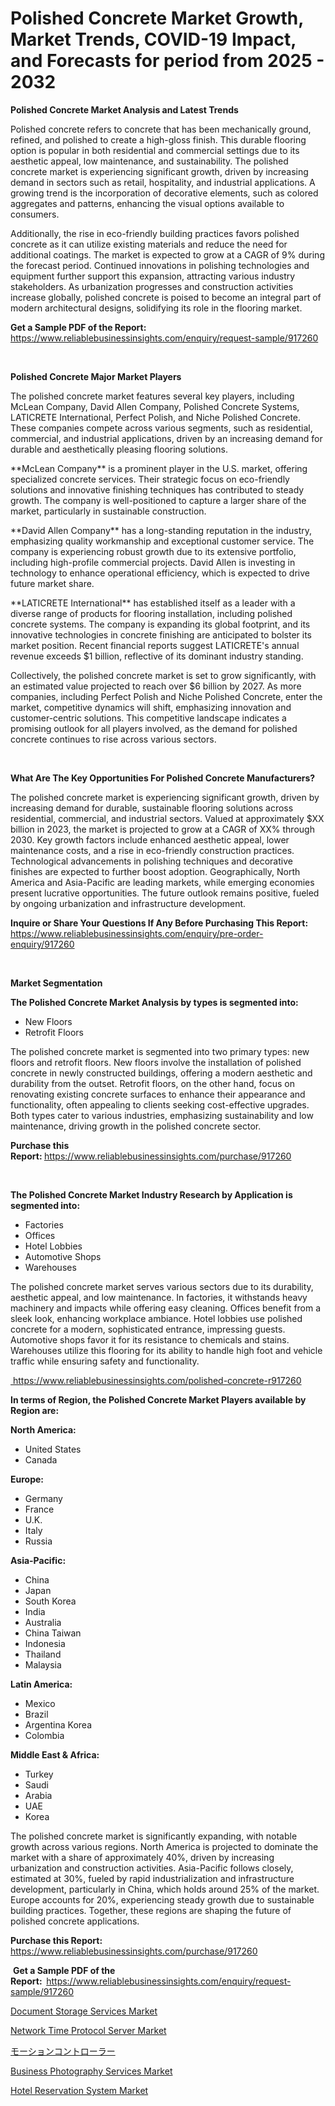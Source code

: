 <p><h1>Polished Concrete Market Growth, Market Trends, COVID-19 Impact, and Forecasts for period from 2025 - 2032</h1></p><p><strong>Polished Concrete Market Analysis and Latest Trends</strong></p>
<p><p>Polished concrete refers to concrete that has been mechanically ground, refined, and polished to create a high-gloss finish. This durable flooring option is popular in both residential and commercial settings due to its aesthetic appeal, low maintenance, and sustainability. The polished concrete market is experiencing significant growth, driven by increasing demand in sectors such as retail, hospitality, and industrial applications. A growing trend is the incorporation of decorative elements, such as colored aggregates and patterns, enhancing the visual options available to consumers.</p><p>Additionally, the rise in eco-friendly building practices favors polished concrete as it can utilize existing materials and reduce the need for additional coatings. The market is expected to grow at a CAGR of 9% during the forecast period. Continued innovations in polishing technologies and equipment further support this expansion, attracting various industry stakeholders. As urbanization progresses and construction activities increase globally, polished concrete is poised to become an integral part of modern architectural designs, solidifying its role in the flooring market.</p></p>
<p><strong>Get a Sample PDF of the Report:&nbsp;</strong> <a href="https://www.reliablebusinessinsights.com/enquiry/request-sample/917260?utm_campaign=101&utm_medium=2&utm_source=Github&utm_content=ia&utm_term=07032025&utm_id=polished-concrete">https://www.reliablebusinessinsights.com/enquiry/request-sample/917260</a></p>
<p>&nbsp;</p>
<p><strong>Polished Concrete Major Market Players</strong></p>
<p><p>The polished concrete market features several key players, including McLean Company, David Allen Company, Polished Concrete Systems, LATICRETE International, Perfect Polish, and Niche Polished Concrete. These companies compete across various segments, such as residential, commercial, and industrial applications, driven by an increasing demand for durable and aesthetically pleasing flooring solutions.</p><p>**McLean Company** is a prominent player in the U.S. market, offering specialized concrete services. Their strategic focus on eco-friendly solutions and innovative finishing techniques has contributed to steady growth. The company is well-positioned to capture a larger share of the market, particularly in sustainable construction.</p><p>**David Allen Company** has a long-standing reputation in the industry, emphasizing quality workmanship and exceptional customer service. The company is experiencing robust growth due to its extensive portfolio, including high-profile commercial projects. David Allen is investing in technology to enhance operational efficiency, which is expected to drive future market share.</p><p>**LATICRETE International** has established itself as a leader with a diverse range of products for flooring installation, including polished concrete systems. The company is expanding its global footprint, and its innovative technologies in concrete finishing are anticipated to bolster its market position. Recent financial reports suggest LATICRETE's annual revenue exceeds $1 billion, reflective of its dominant industry standing.</p><p>Collectively, the polished concrete market is set to grow significantly, with an estimated value projected to reach over $6 billion by 2027. As more companies, including Perfect Polish and Niche Polished Concrete, enter the market, competitive dynamics will shift, emphasizing innovation and customer-centric solutions. This competitive landscape indicates a promising outlook for all players involved, as the demand for polished concrete continues to rise across various sectors.</p></p>
<p>&nbsp;</p>
<p><strong>What Are The Key Opportunities For Polished Concrete Manufacturers?</strong></p>
<p><p>The polished concrete market is experiencing significant growth, driven by increasing demand for durable, sustainable flooring solutions across residential, commercial, and industrial sectors. Valued at approximately $XX billion in 2023, the market is projected to grow at a CAGR of XX% through 2030. Key growth factors include enhanced aesthetic appeal, lower maintenance costs, and a rise in eco-friendly construction practices. Technological advancements in polishing techniques and decorative finishes are expected to further boost adoption. Geographically, North America and Asia-Pacific are leading markets, while emerging economies present lucrative opportunities. The future outlook remains positive, fueled by ongoing urbanization and infrastructure development.</p></p>
<p><strong>Inquire or Share Your Questions If Any Before Purchasing This Report:</strong> <a href="https://www.reliablebusinessinsights.com/enquiry/pre-order-enquiry/917260?utm_campaign=101&utm_medium=2&utm_source=Github&utm_content=ia&utm_term=07032025&utm_id=polished-concrete">https://www.reliablebusinessinsights.com/enquiry/pre-order-enquiry/917260</a></p>
<p>&nbsp;</p>
<p><strong>Market Segmentation</strong></p>
<p><strong>The Polished Concrete Market Analysis by types is segmented into:</strong></p>
<p><ul><li>New Floors</li><li>Retrofit Floors</li></ul></p>
<p><p>The polished concrete market is segmented into two primary types: new floors and retrofit floors. New floors involve the installation of polished concrete in newly constructed buildings, offering a modern aesthetic and durability from the outset. Retrofit floors, on the other hand, focus on renovating existing concrete surfaces to enhance their appearance and functionality, often appealing to clients seeking cost-effective upgrades. Both types cater to various industries, emphasizing sustainability and low maintenance, driving growth in the polished concrete sector.</p></p>
<p><strong>Purchase this Report:&nbsp;</strong><a href="https://www.reliablebusinessinsights.com/purchase/917260?utm_campaign=101&utm_medium=2&utm_source=Github&utm_content=ia&utm_term=07032025&utm_id=polished-concrete">https://www.reliablebusinessinsights.com/purchase/917260</a></p>
<p>&nbsp;</p>
<p><strong>The Polished Concrete Market Industry Research by Application is segmented into:</strong></p>
<p><ul><li>Factories</li><li>Offices</li><li>Hotel Lobbies</li><li>Automotive Shops</li><li>Warehouses</li></ul></p>
<p><p>The polished concrete market serves various sectors due to its durability, aesthetic appeal, and low maintenance. In factories, it withstands heavy machinery and impacts while offering easy cleaning. Offices benefit from a sleek look, enhancing workplace ambiance. Hotel lobbies use polished concrete for a modern, sophisticated entrance, impressing guests. Automotive shops favor it for its resistance to chemicals and stains. Warehouses utilize this flooring for its ability to handle high foot and vehicle traffic while ensuring safety and functionality.</p></p>
<p><a href="https://www.reliablebusinessinsights.com/polished-concrete-r917260?utm_campaign=101&utm_medium=2&utm_source=Github&utm_content=ia&utm_term=07032025&utm_id=polished-concrete">&nbsp;https://www.reliablebusinessinsights.com/polished-concrete-r917260</a></p>
<p><strong>In terms of Region, the Polished Concrete Market Players available by Region are:</strong></p>
<p>
    <p> <strong> North America: </strong>
        <ul>
            <li>United States</li>
            <li>Canada</li>
        </ul>
        </p> 
    <p> <strong> Europe: </strong>
        <ul>
            <li>Germany</li>
            <li>France</li>
            <li>U.K.</li>
            <li>Italy</li>
            <li>Russia</li>
        </ul>
        </p> 
    <p> <strong> Asia-Pacific: </strong>
        <ul>
            <li>China</li>
            <li>Japan</li>
            <li>South Korea</li>
            <li>India</li>
            <li>Australia</li>
            <li>China Taiwan</li>
            <li>Indonesia</li>
            <li>Thailand</li>
            <li>Malaysia</li>
        </ul>
        </p> 
    <p> <strong> Latin America: </strong>
        <ul>
            <li>Mexico</li>
            <li>Brazil</li>
            <li>Argentina Korea</li>
            <li>Colombia</li>
        </ul>
        </p> 
    <p> <strong> Middle East & Africa: </strong>
        <ul>
            <li>Turkey</li>
            <li>Saudi</li>
            <li>Arabia</li>
            <li>UAE</li>
            <li>Korea</li>
        </ul>
    </p>
    </p>
<p><p>The polished concrete market is significantly expanding, with notable growth across various regions. North America is projected to dominate the market with a share of approximately 40%, driven by increasing urbanization and construction activities. Asia-Pacific follows closely, estimated at 30%, fueled by rapid industrialization and infrastructure development, particularly in China, which holds around 25% of the market. Europe accounts for 20%, experiencing steady growth due to sustainable building practices. Together, these regions are shaping the future of polished concrete applications.</p></p>
<p><strong>Purchase this Report: </strong><a href="https://www.reliablebusinessinsights.com/purchase/917260?utm_campaign=101&utm_medium=2&utm_source=Github&utm_content=ia&utm_term=07032025&utm_id=polished-concrete">https://www.reliablebusinessinsights.com/purchase/917260</a></p>
<p>&nbsp;<strong>Get a Sample PDF of the Report:&nbsp;&nbsp;</strong><a href="https://www.reliablebusinessinsights.com/enquiry/request-sample/917260?utm_campaign=101&utm_medium=2&utm_source=Github&utm_content=ia&utm_term=07032025&utm_id=polished-concrete">https://www.reliablebusinessinsights.com/enquiry/request-sample/917260</a></p>
<p><strong></strong></p>
<p><p><a href="https://github.com/stickkinkel/Market-Research-Report-List-1/blob/main/document-storage-services-market.md?utm_campaign=101&utm_medium=2&utm_source=Github&utm_content=ia&utm_term=07032025&utm_id=polished-concrete">Document Storage Services Market</a></p><p><a href="https://github.com/lefiobakali/Market-Research-Report-List-1/blob/main/network-time-protocol-server-market.md?utm_campaign=101&utm_medium=2&utm_source=Github&utm_content=ia&utm_term=07032025&utm_id=polished-concrete">Network Time Protocol Server Market</a></p><p><a href="https://github.com/lababdou/Market-Research-Report-List-7/blob/main/870294541991.md?utm_campaign=101&utm_medium=2&utm_source=Github&utm_content=ia&utm_term=07032025&utm_id=polished-concrete">モーションコントローラー</a></p><p><a href="https://github.com/shafriusizi/Market-Research-Report-List-1/blob/main/business-photography-services-market.md?utm_campaign=101&utm_medium=2&utm_source=Github&utm_content=ia&utm_term=07032025&utm_id=polished-concrete">Business Photography Services Market</a></p><p><a href="https://github.com/kaloyhboosh/Market-Research-Report-List-1/blob/main/hotel-reservation-system-market.md?utm_campaign=101&utm_medium=2&utm_source=Github&utm_content=ia&utm_term=07032025&utm_id=polished-concrete">Hotel Reservation System Market</a></p></p>
